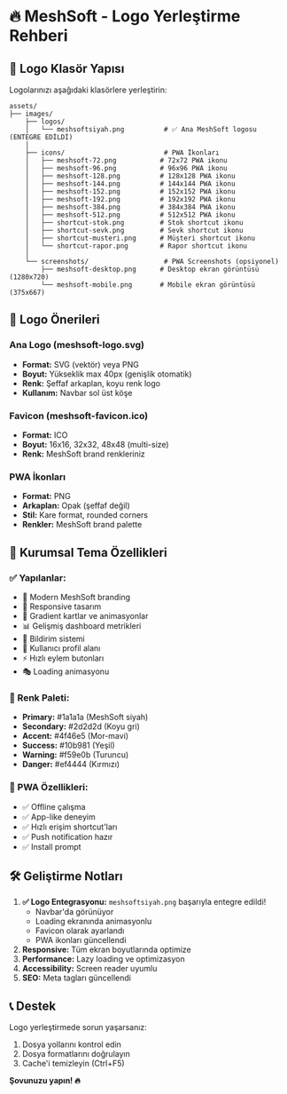 # 🔥 MeshSoft - Logo Yerleştirme Rehberi

## 📁 Logo Klasör Yapısı

Logolarınızı aşağıdaki klasörlere yerleştirin:

```
assets/
├── images/
    ├── logos/
    │   └── meshsoftsiyah.png          # ✅ Ana MeshSoft logosu (ENTEGRE EDİLDİ)
    │
    ├── icons/                         # PWA İkonları
    │   ├── meshsoft-72.png           # 72x72 PWA ikonu
    │   ├── meshsoft-96.png           # 96x96 PWA ikonu
    │   ├── meshsoft-128.png          # 128x128 PWA ikonu
    │   ├── meshsoft-144.png          # 144x144 PWA ikonu
    │   ├── meshsoft-152.png          # 152x152 PWA ikonu
    │   ├── meshsoft-192.png          # 192x192 PWA ikonu
    │   ├── meshsoft-384.png          # 384x384 PWA ikonu
    │   ├── meshsoft-512.png          # 512x512 PWA ikonu
    │   ├── shortcut-stok.png         # Stok shortcut ikonu
    │   ├── shortcut-sevk.png         # Sevk shortcut ikonu
    │   ├── shortcut-musteri.png      # Müşteri shortcut ikonu
    │   └── shortcut-rapor.png        # Rapor shortcut ikonu
    │
    └── screenshots/                   # PWA Screenshots (opsiyonel)
        ├── meshsoft-desktop.png      # Desktop ekran görüntüsü (1280x720)
        └── meshsoft-mobile.png       # Mobile ekran görüntüsü (375x667)
```

## 🎨 Logo Önerileri

### Ana Logo (meshsoft-logo.svg)
- **Format:** SVG (vektör) veya PNG
- **Boyut:** Yükseklik max 40px (genişlik otomatik)
- **Renk:** Şeffaf arkaplan, koyu renk logo
- **Kullanım:** Navbar sol üst köşe

### Favicon (meshsoft-favicon.ico)
- **Format:** ICO
- **Boyut:** 16x16, 32x32, 48x48 (multi-size)
- **Renk:** MeshSoft brand renkleriniz

### PWA İkonları
- **Format:** PNG
- **Arkaplan:** Opak (şeffaf değil)
- **Stil:** Kare format, rounded corners
- **Renkler:** MeshSoft brand palette

## 🚀 Kurumsal Tema Özellikleri

### ✅ Yapılanlar:
- 🎨 Modern MeshSoft branding
- 📱 Responsive tasarım
- 🌟 Gradient kartlar ve animasyonlar
- 📊 Gelişmiş dashboard metrikleri
- 🔔 Bildirim sistemi
- 👤 Kullanıcı profil alanı
- ⚡ Hızlı eylem butonları
- 🎭 Loading animasyonu

### 🎨 Renk Paleti:
- **Primary:** #1a1a1a (MeshSoft siyah)
- **Secondary:** #2d2d2d (Koyu gri)
- **Accent:** #4f46e5 (Mor-mavi)
- **Success:** #10b981 (Yeşil)
- **Warning:** #f59e0b (Turuncu)
- **Danger:** #ef4444 (Kırmızı)

### 📱 PWA Özellikleri:
- ✅ Offline çalışma
- ✅ App-like deneyim
- ✅ Hızlı erişim shortcut'ları
- ✅ Push notification hazır
- ✅ Install prompt

## 🛠️ Geliştirme Notları

1. **✅ Logo Entegrasyonu:** `meshsoftsiyah.png` başarıyla entegre edildi!
   - Navbar'da görünüyor
   - Loading ekranında animasyonlu
   - Favicon olarak ayarlandı  
   - PWA ikonları güncellendi
2. **Responsive:** Tüm ekran boyutlarında optimize
3. **Performance:** Lazy loading ve optimizasyon
4. **Accessibility:** Screen reader uyumlu
5. **SEO:** Meta tagları güncellendi

## 📞 Destek

Logo yerleştirmede sorun yaşarsanız:
1. Dosya yollarını kontrol edin
2. Dosya formatlarını doğrulayın
3. Cache'i temizleyin (Ctrl+F5)

**Şovunuzu yapın! 🔥** 